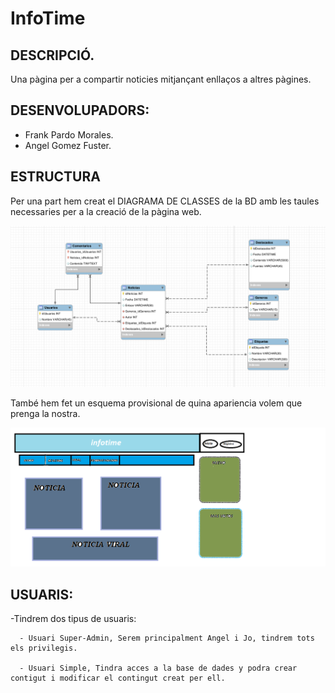 # InfoTime
## DESCRIPCIÓ.
  Una pàgina per a compartir noticies mitjançant enllaços a altres pàgines.

## DESENVOLUPADORS:
  - Frank Pardo Morales.
  - Angel Gomez Fuster.
  
## ESTRUCTURA
  Per una part hem creat el DIAGRAMA DE CLASSES de la BD amb les taules necessaries per a la creació de la pàgina web.

![Diagrama](/InfoTime.png)

  També hem fet un esquema provisional de quina apariencia volem que prenga la nostra. 

![Esquema](/escritorio.png)

## USUARIS:

  -Tindrem dos tipus de usuaris:
  
      - Usuari Super-Admin, Serem principalment Angel i Jo, tindrem tots els privilegis.
      
      - Usuari Simple, Tindra acces a la base de dades y podra crear contigut i modificar el contingut creat per ell.
      
